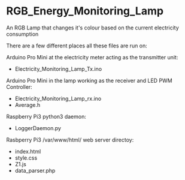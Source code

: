 # RGB_Energy_Monitoring_Lamp
An RGB Lamp that changes it's colour based on the current electricity consumption


There are a few different places all these files are run on:


 Arduino Pro Mini at the electricity meter acting as the transmitter unit: 
  - Electricity_Monitoring_Lamp_Tx.ino
 
 Arduino Pro Mini in the lamp working as the receiver and LED PWM Controller: 
  - Electricity_Monitoring_Lamp_rx.ino
  - Average.h
 
 Raspberry Pi3 python3 daemon:
  - LoggerDaemon.py
 
 Rasbperry Pi3 /var/www/html/ web server directoy:
  - index.html
  - style.css
  - Z1.js
  - data_parser.php

